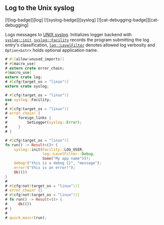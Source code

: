 ## Log to the Unix syslog

[![log-badge]][log] [![syslog-badge]][syslog] [![cat-debugging-badge]][cat-debugging]

Logs messages to [UNIX syslog]. Initializes logger backend
with [`syslog::init`]. [`syslog::Facility`] records the program submitting
the log entry's classification, [`log::LevelFilter`] denotes allowed log verbosity
and `Option<&str>` holds optional application name.

```rust
# #![allow(unused_imports)]
# #[macro_use]
# extern crate error_chain;
#[macro_use]
extern crate log;
# #[cfg(target_os = "linux")]
extern crate syslog;

# #[cfg(target_os = "linux")]
use syslog::Facility;
#
# #[cfg(target_os = "linux")]
# error_chain! {
#     foreign_links {
#         SetLogger(syslog::Error);
#     }
# }

# #[cfg(target_os = "linux")]
fn run() -> Result<()> {
    syslog::init(Facility::LOG_USER,
                 log::LevelFilter::Debug,
                 Some("My app name"))?;
    debug!("this is a debug {}", "message");
    error!("this is an error!");
    Ok(())
}
#
# #[cfg(not(target_os = "linux"))]
# error_chain! {}
# #[cfg(not(target_os = "linux"))]
# fn run() -> Result<()> {
#     Ok(())
# }
#
# quick_main!(run);
```

[`log::LevelFilter`]: https://docs.rs/log/*/log/enum.LevelFilter.html
[`syslog::Facility`]: https://docs.rs/syslog/*/syslog/enum.Facility.html
[`syslog::init`]: https://docs.rs/syslog/*/syslog/fn.init.html

[UNIX syslog]: https://www.gnu.org/software/libc/manual/html_node/Overview-of-Syslog.html

